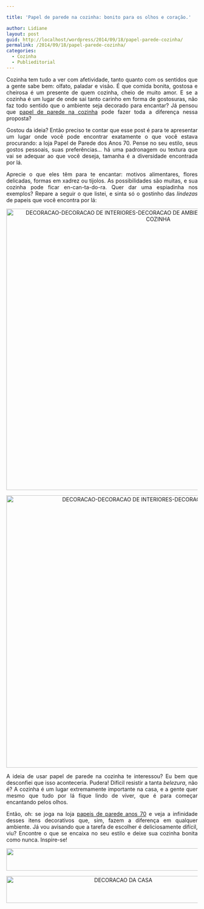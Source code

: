 ```yaml
---

title: 'Papel de parede na cozinha: bonito para os olhos e coração.'

author: Lidiane
layout: post
guid: http://localhost/wordpress/2014/09/18/papel-parede-cozinha/
permalink: /2014/09/18/papel-parede-cozinha/
categories:
  - Cozinha
  - Publieditorial
---
```

<p align="justify">
  Cozinha tem tudo a ver com afetividade, tanto quanto com os sentidos que a gente sabe bem: olfato, paladar e visão. É que comida bonita, gostosa e cheirosa é um presente de quem cozinha, cheio de muito amor. E se a cozinha é um lugar de onde sai tanto carinho em forma de gostosuras, não faz todo sentido que o ambiente seja decorado para encantar? Já pensou que <a href="http://www.papeldeparededosanos70.com/papeis-de-parede-adicionais/papel-de-parede-cozinha/" target="_blank">papel de parede na cozinha</a> pode fazer toda a diferença nessa proposta?
</p>

<p align="justify">
  Gostou da ideia? Então preciso te contar que esse post é para te apresentar um lugar onde você pode encontrar exatamente o que você estava procurando: a loja Papel de Parede dos Anos 70. Pense no seu estilo, seus gostos pessoais, suas preferências… há uma padronagem ou textura que vai se adequar ao que você deseja, tamanha é a diversidade encontrada por lá.
</p>

<p align="justify">
  Aprecie o que eles têm para te encantar: motivos alimentares, flores delicadas, formas em xadrez ou tijolos. As possibilidades são muitas, e sua cozinha pode ficar en-can-ta-do-ra. Quer dar uma espiadinha nos exemplos? Repare a seguir o que listei, e sinta só o gostinho das <em>lindezas</em> de papeis que você encontra por lá:
</p>

<p align="center">
  <a href="http://www.trololodemulher.com.br/blog/wp-content/uploads/2014/09/DECORACAO-DECORACAO-DE-INTERIORES-DECORACAO-DE-AMBIENTES-COZINHA-PAPEL-DE-PAREDE-NA-COZINHA.png"><img class="alignnone size-full wp-image-10409" src="http://www.trololodemulher.com.br/blog/wp-content/uploads/2014/09/DECORACAO-DECORACAO-DE-INTERIORES-DECORACAO-DE-AMBIENTES-COZINHA-PAPEL-DE-PAREDE-NA-COZINHA.png" alt="DECORACAO-DECORACAO DE INTERIORES-DECORACAO DE AMBIENTES-COZINHA-PAPEL DE PAREDE NA COZINHA" width="800" height="740" /></a>
</p>

<p align="center">
  <a href="http://www.trololodemulher.com.br/blog/wp-content/uploads/2014/09/DECORACAO-DECORACAO-DE-INTERIORES-DECORACAO-DE-AMBIENTES-COZINHA-PAPEL-DE-PAREDE-NA-COZINHA2.png"><img class="alignnone size-full wp-image-10410" src="http://www.trololodemulher.com.br/blog/wp-content/uploads/2014/09/DECORACAO-DECORACAO-DE-INTERIORES-DECORACAO-DE-AMBIENTES-COZINHA-PAPEL-DE-PAREDE-NA-COZINHA2.png" alt="DECORACAO-DECORACAO DE INTERIORES-DECORACAO DE AMBIENTES-COZINHA-PAPEL DE PAREDE NA COZINHA[2]" width="1079" height="716" /></a>
</p>

<p align="justify">
  A ideia de usar papel de parede na cozinha te interessou? Eu bem que desconfiei que isso aconteceria. Pudera! Difícil resistir a tanta <em>belezura</em>, não é? A cozinha é um lugar extremamente importante na casa, e a gente quer mesmo que tudo por lá fique lindo de viver, que é para começar encantando pelos olhos.
</p>

<p align="justify">
  Então, oh: se joga na loja <a href="http://www.papeldeparededosanos70.com/" target="_blank">papeis de parede anos 70</a> e veja a infinidade desses itens decorativos que, sim, fazem a diferença em qualquer ambiente. Já vou avisando que a tarefa de escolher é deliciosamente difícil, viu? Encontre o que se encaixa no seu estilo e deixe sua cozinha bonita como nunca. Inspire-se!
</p>

<p align="center">
  <a href="http://feedburner.google.com/fb/a/mailverify?uri=blogbichafemea&loc=pt_BR" target="_blank"><img class="alignnone size-full wp-image-8451" title="Assine o Bicha Fêmea grátis!" src="http://www.trololodemulher.com.br/blog/wp-content/uploads/2012/01/rodapé.png" alt="" width="600" height="59" /></a>
</p>

<p align="center">
  <a href="http://www.decoracaodacasa.com/" target="_blank"><img class="alignnone size-full wp-image-10262" src="http://www.trololodemulher.com.br/blog/wp-content/uploads/2014/07/DECORACAO-DA-CASA.png" alt="DECORACAO DA CASA" width="600" height="71" /></a>
</p>

&nbsp;

<p align="justify">